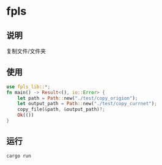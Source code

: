 # fpls

## 说明

复制文件/文件夹

## 使用

```Rust
use fpls_lib::*;
fn main() -> Result<(), io::Error> {
    let path = Path::new("./test/copy_origion");
    let output_path = Path::new("./test/copy_currnet");
    copy_file(&path, &output_path)?;
    Ok(())
}
```

## 运行

```s
cargo run
```
